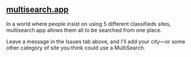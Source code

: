 ## [multisearch.app](https://multisearch.app)

In a world where people insist on using 5 different classifieds sites, multisearch.app allows them all to be searched from one place.

Leave a message in the Issues tab above, and I'll add your city—or some other category of site you think could use a MultiSearch.